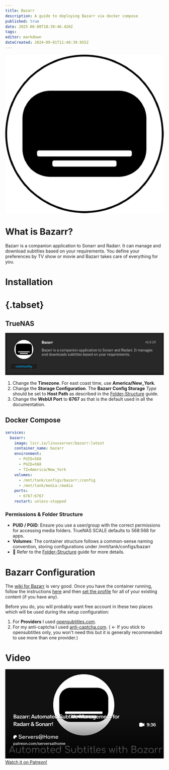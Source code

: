 ```yaml
---
title: Bazarr
description: A guide to deploying Bazarr via docker compose
published: true
date: 2025-06-08T18:39:46.426Z
tags: 
editor: markdown
dateCreated: 2024-09-01T11:48:39.955Z
---
```


![](/bazarr.png)
# What is Bazarr?
Bazarr is a companion application to Sonarr and Radarr. It can manage and download subtitles based on your requirements. You define your preferences by TV show or movie and Bazarr takes care of everything for you.


# Installation
# {.tabset}
## TrueNAS

![](/screenshot_from_2024-11-08_11-40-44.png)

1. Change the **Timezone**. For east coast time, use **America/New\_York**.
1. Change the **Storage Configuration**. The **Bazarr Config Storage** *Type* should be set to **Host Path** as described in the [Folder-Structure](/Folder-Structure) guide.
1. Change the **WebUI Port** to **6767** as that is the default used in all the documentation. 

## Docker Compose

```yaml
services:
  bazarr:
    image: lscr.io/linuxserver/bazarr:latest
    container_name: bazarr
    environment:
      - PUID=568
      - PGID=568
      - TZ=America/New_York
    volumes:
      - /mnt/tank/configs/bazarr:/config
      - /mnt/tank/media:/media
    ports:
      - 6767:6767
    restart: unless-stopped
```

### Permissions & Folder Structure
- **PUID / PGID**: Ensure you use a user/group with the correct permissions for accessing media folders. TrueNAS SCALE defaults to 568:568 for apps.
- **Volumes**: The container structure follows a common-sense naming convention, storing configurations under /mnt/tank/configs/bazarr
- 📌 Refer to the [Folder-Structure](/Folder-Structure) guide for more details.

# Bazarr Configuration

The [wiki for Bazarr](https://wiki.bazarr.media/) is very good. Once you have the container running, follow the instructions [here](https://wiki.bazarr.media/Getting-Started/Setup-Guide/) and then [set the profile](https://wiki.bazarr.media/Getting-Started/First-time-installation-configuration/) for all of your existing content (if you have any). 

Before you do, you will probably want free account in these two places which will be used during the setup configuration:

1.  For **Providers** I used [opensubtitles.com](https://www.opensubtitles.com/en).
2.  For my anti-captcha I used [anti-captcha.com](https://anti-captcha.com/). ( ← If you stick to opensubtitles only, you won't need this but it is generally recommended to use more than one provider.)

# Video
![2025-04-09-bazarr-automated-subtitle-manag-promo-card.png](/2025-04-09-bazarr-automated-subtitle-manag-promo-card.png)
[Watch it on Patreon!](https://www.patreon.com/posts/bazarr-automated-126312662?utm_medium=clipboard_copy&utm_source=copyLink&utm_campaign=postshare_creator&utm_content=join_link)